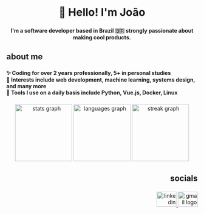 <h1 align="center">👋 Hello! I'm João</h1>

###

<h4 align="center">I'm a software developer based in Brazil 🇧🇷 strongly passionate about making cool products.</h4>

###

<h2 align="left">about me</h2>

###

<h4 align="left">✨ Coding for over 2 years professionally, 5+ in personal studies<br>🎯 Interests include web development, machine learning, systems design, and many more<br>🧱 Tools I use on a daily basis include Python, Vue.js, Docker, Linux</h4>

###

<div align="center">
  <img src="https://github-readme-stats.vercel.app/api?username=joaovl5&hide_title=false&hide_rank=false&show_icons=true&include_all_commits=true&count_private=true&disable_animations=false&theme=dark&locale=en&hide_border=false&order=1" height="150" alt="stats graph"  />
  <img src="https://github-readme-stats.vercel.app/api/top-langs?username=joaovl5&locale=en&hide_title=false&layout=compact&card_width=320&langs_count=5&theme=dark&hide_border=false&order=2" height="150" alt="languages graph"  />
  <img src="https://streak-stats.demolab.com?user=joaovl5&locale=en&mode=daily&theme=dark&hide_border=false&border_radius=5&order=3" height="150" alt="streak graph"  />
</div>

###

<h2 align="right">socials</h2>

###

<div align="right">
  <a href="https://www.linkedin.com/in/joaovieiral/" target="_blank">
    <img src="https://raw.githubusercontent.com/maurodesouza/profile-readme-generator/master/src/assets/icons/social/linkedin/default.svg" width="52" height="40" alt="linkedin logo"  />
  </a>
  <a href="mailto:vieiraleao2005@gmail.com" target="_blank">
    <img src="https://raw.githubusercontent.com/maurodesouza/profile-readme-generator/master/src/assets/icons/social/gmail/default.svg" width="52" height="40" alt="gmail logo"  />
  </a>
</div>

###
